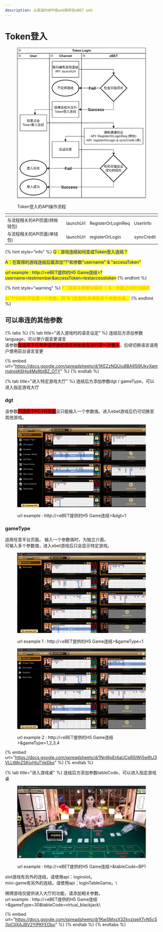 ```yaml
---
description: 从渠道的APP或web跳转至eBET web
---
```


# Token登入

<figure><img src="../.gitbook/assets/token login.png" alt=""><figcaption><p>Token登入的API操作流程</p></figcaption></figure>

<table data-card-size="large" data-view="cards" data-full-width="false"><thead><tr><th></th><th></th><th></th><th></th></tr></thead><tbody><tr><td>与流程相关的API页面(转帐钱包)</td><td>launchUrl</td><td>RegisterOrLoginReq</td><td>UserInfo</td></tr><tr><td>与流程相关的API页面(单钱包)</td><td>launchUrl</td><td>registerOrLogin</td><td>syncCredit</td></tr></tbody></table>

{% hint style="info" %}
<mark style="color:blue;">Q：游戏连结如何变成Token登入连结？</mark>&#x20;

<mark style="color:blue;">A：在取得的游戏连结后面添加"?"和参数"username" & "accessToken"</mark>

<mark style="color:blue;">url example : http://\<eBET提供的H5 Game连结>?username=testmember\&accessToken=testaccesstoken</mark>
{% endhint %}

{% hint style="warning" %}
<mark style="color:orange;">?：路径与参数分隔符 ； &：参数之间的分隔符</mark>&#x20;

<mark style="color:orange;">以"?"(问号)开始第一个参数，同"&"(连接符)来串联多个参数和值。</mark>
{% endhint %}

## 可以串连的其他参数

{% tabs %}
{% tab title="进入游戏时的语言设定" %}
连结后方添加参数language，可以使介面变更语言\
该参数<mark style="background-color:red;">仅适用于在有申请开放的语言并新会员进行第一次登入</mark>，后续切换语言请用户使用前台语言变更

{% embed url="https://docs.google.com/spreadsheets/d/1KEZzNQUju8BA95l9UkvXammdniqK6Hg4MsRbtBZ_OTY" %}
{% endtab %}

{% tab title="进入特定游戏大厅" %}
连结后方添加参数dgt / gameType，可以进入指定游戏大厅

### dgt

该参数<mark style="background-color:red;">只适用于PC H5页面</mark>且只能输入一个参数值。进入ebet游戏后仍可切换至其他游戏。&#x20;

<figure><img src="../.gitbook/assets/token-dgt.png" alt=""><figcaption><p>url example : http://&#x3C;eBET提供的H5 Game连结>&#x26;dgt=1</p></figcaption></figure>

### gameType

适用任意平台页面。 输入一个参数值时，为独立介面。 \
可输入多个参数值，进入ebet游戏后只会显示特定游戏。&#x20;

<figure><img src="../.gitbook/assets/token-gameType-1.png" alt=""><figcaption><p>url example 1 : http://&#x3C;eBET提供的H5 Game连结>&#x26;gameType=1</p></figcaption></figure>

<figure><img src="../.gitbook/assets/token-gameType-2.png" alt=""><figcaption><p>url example 2 : http://&#x3C;eBET提供的H5 Game连结>&#x26;gameType=1,2,3,4</p></figcaption></figure>

{% embed url="https://docs.google.com/spreadsheets/d/1NnI6pEt4aUCpR5lWj5wRtJ3VLLtMnZSKiyHluTVeDbs" %}
{% endtab %}

{% tab title="进入游戏桌" %}
连结后方添加参数tableCode，可以进入指定游戏桌&#x20;

<figure><img src="../.gitbook/assets/token-tableCode.png" alt=""><figcaption><p>url example : http://&#x3C;eBET提供的H5 Game连结>&#x26;tableCode=BP1</p></figcaption></figure>

slot游戏有另外的连结，请使用api：loginslot。 \
mini-game有另外的连结，请使用api：loginTableGame。\


棋牌游戏仅提供进入大厅的功能，请添加相关参数。 \
url example : http://\<eBET提供的H5 Game连结>\&gameType=30\&tableCode=virtual\_blackjack\


{% embed url="https://docs.google.com/spreadsheets/d/1KwSMxsX3ZkyzjqeXTvN5cS7piCliXAJBV2YlPKFEDbo" %}
{% endtab %}
{% endtabs %}



